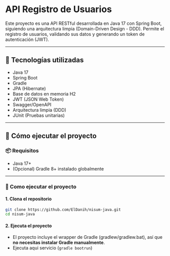 # API Registro de Usuarios

Este proyecto es una API RESTful desarrollada en Java 17 con Spring Boot, siguiendo una arquitectura limpia (Domain-Driven Design - DDD). Permite el registro de usuarios, validando sus datos y generando un token de autenticación (JWT).

---

## 🧰 Tecnologías utilizadas

- Java 17
- Spring Boot
- Gradle
- JPA (Hibernate)
- Base de datos en memoria H2
- JWT (JSON Web Token)
- Swagger/OpenAPI
- Arquitectura limpia (DDD)
- JUnit (Pruebas unitarias)

---

## 🚀 Cómo ejecutar el proyecto

### 📦 Requisitos

- Java 17+
- (Opcional) Gradle 8+ instalado globalmente

---

### 🧪 Como ejecutar el proyecto


#### 1. Clona el repositorio

```bash
git clone https://github.com/ElDanih/nisum-java.git
cd nisum-java
```
#### 2. Ejecuta el proyecto

- El proyecto incluye el wrapper de Gradle (gradlew/gradlew.bat), así que **no necesitas instalar Gradle manualmente**.
- Ejecuta aqui servicio (`gradle bootrun`)
